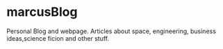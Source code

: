 # marcusBlog
Personal Blog and webpage. Articles about space, engineering, business ideas,science ficion and other stuff.
